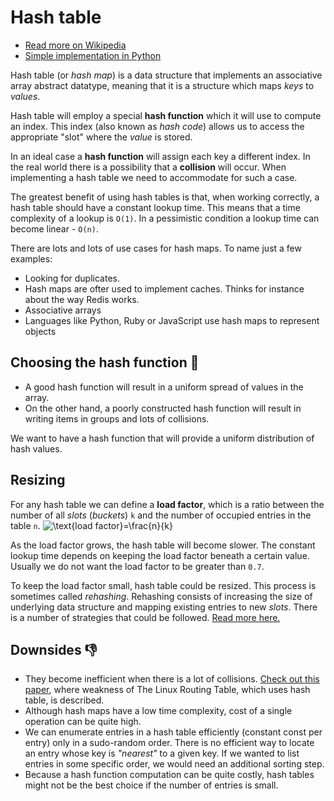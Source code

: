 # Hash table

- [Read more on Wikipedia](https://en.wikipedia.org/wiki/Hash_table)
- [Simple implementation in Python](./simple_hash_map.py)

Hash table (or _hash map_) is a data structure that implements an associative array abstract
datatype, meaning that it is a structure which maps _keys_ to _values_.

Hash table will employ a special **hash function** which it will use to compute an index. This index
(also known as _hash code_) allows us to access the appropriate "slot" where the _value_ is stored.

In an ideal case a **hash function** will assign each key a different index. In the real world there
is a possibility that a **collision** will occur. When implementing a hash table we need to
accommodate for such a case.

The greatest benefit of using hash tables is that, when working correctly, a hash table should have
a constant lookup time. This means that a time complexity of a lookup is `O(1)`. In a pessimistic
condition a lookup time can become linear - `O(n)`.

There are lots and lots of use cases for hash maps. To name just a few examples:

- Looking for duplicates.
- Hash maps are ofter used to implement caches. Thinks for instance about the way Redis works.
- Associative arrays
- Languages like Python, Ruby or JavaScript use hash maps to represent objects

## Choosing the hash function 🤔

- A good hash function will result in a uniform spread of values in the array.
- On the other hand, a poorly constructed hash function will result in writing items in groups and
  lots of collisions.

We want to have a hash function that will provide a uniform distribution of hash values.

## Resizing

For any hash table we can define a **load factor**, which is a ratio between the number of all
_slots_ (_buckets_) `k` and the number of occupied entries in the table `n`.
![\text{load factor}=\frac{n}{k}](https://render.githubusercontent.com/render/math?math=%5Ctext%7Bload%20factor%7D%3D%5Cfrac%7Bn%7D%7Bk%7D)

As the load factor grows, the hash table will become slower. The constant lookup time depends on
keeping the load factor beneath a certain value. Usually we do not want the load factor to be
greater than `0.7`.

To keep the load factor small, hash table could be resized. This process is sometimes called
_rehashing_. Rehashing consists of increasing the size of underlying data structure and mapping
existing entries to new _slots_. There is a number of strategies that could be followed.
[Read more here.](https://en.wikipedia.org/wiki/Hash_table#Dynamic_resizing)

## Downsides 👎

- They become inefficient when there is a lot of collisions.
  [Check out this paper](https://www.eng.tau.ac.il/~yash/C2_039_Wool.pdf), where weakness of The
  Linux Routing Table, which uses hash table, is described.
- Although hash maps have a low time complexity, cost of a single operation can be quite high.
- We can enumerate entries in a hash table efficiently (constant const per entry) only in a
  sudo-random order. There is no efficient way to locate an entry whose key is _"nearest"_ to a
  given key. If we wanted to list entries in some specific order, we would need an additional
  sorting step.
- Because a hash function computation can be quite costly, hash tables might not be the best choice
  if the number of entries is small.
